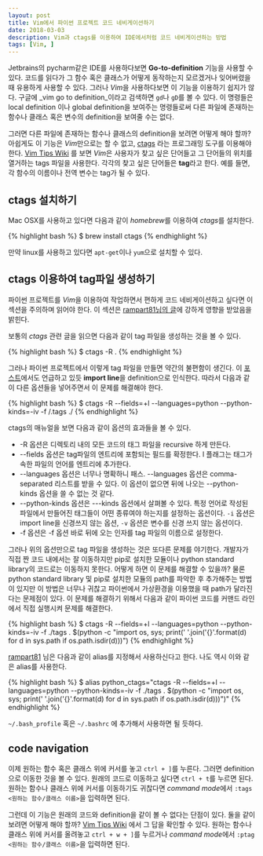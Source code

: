 ```yaml
---
layout: post
title: Vim에서 파이썬 프로젝트 코드 네비게이션하기
date: 2018-03-03
description: Vim과 ctags를 이용하여 IDE에서처럼 코드 네비게이션하는 방법
tags: [Vim, ]
---
```


Jetbrains의 pycharm같은 IDE를 사용하다보면 **Go-to-definition** 기능을 사용할 수 있다. 코드를 읽다가 그 함수 혹은 클래스가 어떻게 동작하는지 모르겠거나 잊어버렸을 때 유용하게 사용할 수 있다. 그러나 *Vim*을 사용하다보면 이 기능을 이용하기 쉽지가 않다. 구글에 _vim go to definition_이라고 검색하면 `gd`나 `gD`를 볼 수 있다. 이 명령들은 local definition 이나 global definition을 보여주는 명령들로써 다른 파일에 존재하는 함수나 클래스 혹은 변수의 definition을 보여줄 수는 없다.

그러면 다른 파일에 존재하는 함수나 클래스의 definition을 보려면 어떻게 해야 할까? 아쉽게도 이 기능은 *Vim*만으로는 할 수 없고, [ctags](https://ko.wikipedia.org/wiki/Ctags) 라는 프로그래밍 도구를 이용해야 한다. [Vim Tips Wiki](http://vim.wikia.com/wiki/Browsing_programs_with_tags) 를 보면 *Vim*은 사용자가 찾고 싶은 단어들고 그 단어들의 위치를 열거하는 tags 파일을 사용한다. 각각의 찾고 싶은 단어들은 **tag**라고 한다. 예를 들면, 각 함수의 이름이나 전역 변수는 tag가 될 수 있다.

## ctags 설치하기

Mac OSX를 사용하고 있다면 다음과 같이 *homebrew*를 이용하여 *ctags*를 설치한다.

{% highlight bash %}
$ brew install ctags
{% endhighlight %}

만약 linux를 사용하고 있다면 ```apt-get```이나 ```yum```으로 설치할 수 있다.

## ctags 이용하여 tag파일 생성하기

파이썬 프로젝트를 *Vim*을 이용하여 작업하면서 편하게 코드 네비게이션하고 싶다면 이 섹션을 주의하며 읽어야 한다. 이 섹션은 [rampart81님의 글](https://rampart81.github.io/post/python-ctags/)에 강하게 영향을 받았음을 밝힌다. 

보통의 *ctags* 관련 글을 읽으면 다음과 같이 tag 파일을 생성하는 것을 볼 수 있다.

{% highlight bash %}
$ ctags -R .
{% endhighlight %}

그러나 파이썬 프로젝트에서 이렇게 tag 파일을 만들면 약간의 불편함이 생긴다. 이 [포스트](http://www.held.org.il/blog/2011/02/configuring-ctags-for-python-and-vim/)에서도 언급하고 있듯 **import line**을 definition으로 인식한다. 따라서 다음과 같이 다른 옵션들을 넣어주면서 이 문제를 해결해야 한다.

{% highlight bash %}
$ ctags -R --fields=+l --languages=python --python-kinds=-iv -f /.tags ./
{% endhighlight %}

ctags의 매뉴얼을 보면 다음과 같이 옵션의 효과들을 볼 수 있다.

* -R 옵션은 디렉토리 내의 모든 코드의 태그 파일을 recursive 하게 만든다.
* --fields 옵션은 tag파일의 엔트리에 포함되는 필드를 확정한다. l 플래그는 태그가 속한 파일의 언어를 엔트리에 추가한다.
* --languages 옵션은 너무나 명확하니 패스. --languages 옵션은 comma-separated 리스트를 받을 수 있다. 이 옵션이 없으면 뒤에 나오는 --python-kinds 옵션을 쓸 수 없는 것 같다.
* --python-kinds 옵션은 --<LANG>-kinds 옵션에서 살펴볼 수 있다. 특정 언어로 작성된 파일에서 만들어진 태그들이 어떤 종류여야 하는지를 설정하는 옵션이다. ```-i``` 옵션은 import line을 신경쓰지 않는 옵션, ```-v``` 옵션은 변수를 신경 쓰지 않는 옵션이다.
* -f 옵션은 -f 옵션 바로 뒤에 오는 인자를 tag 파일의 이름으로 설정한다.

그러나 위의 옵션만으로 tag 파일을 생성하는 것은 또다른 문제를 야기한다. 개발자가 직접 짠 코드 내에서는 잘 이동하지만 pip로 설치한 모듈이나 python standard library의 코드로는 이동하지 못한다. 어떻게 하면 이 문제를 해결할 수 있을까? 물론 python standard library 및 pip로 설치한 모듈의 path를 파악한 후 추가해주는 방법이 있지만 이 방법은 너무나 귀찮고 파이썬에서 가상환경을 이용했을 때 path가 달라진다는 문제점이 있다. 이 문제를 해결하기 위해서 다음과 같이 파이썬 코드를 커맨드 라인에서 직접 실행시켜 문제를 해결한다.

{% highlight bash %}
$ ctags -R --fields=+l --languages=python --python-kinds=-iv -f ./tags . $(python -c "import os, sys; print(' '.join('{}'.format(d) for d in sys.path if os.path.isdir(d)))")
{% endhighlight %}

[rampart81](https://rampart81.github.io/post/python-ctags/) 님은 다음과 같이 alias를 지정해서 사용하신다고 한다. 나도 역시 이와 같은 alias를 사용한다.

{% highlight bash %}
$ alias python_ctags="ctags -R --fields=+l --languages=python --python-kinds=-iv -f ./tags . $(python -c "import os, sys; print(' '.join('{}'.format(d) for d in sys.path if os.path.isdir(d)))")"
{% endhighlight %}

```~/.bash_profile``` 혹은 ```~/.bashrc``` 에 추가해서 사용하면 될 듯하다.

## code navigation

이제 원하는 함수 혹은 클래스 위에 커서를 놓고 ```ctrl + ]```를 누른다. 그러면 definition으로 이동한 것을 볼 수 있다. 원래의 코드로 이동하고 싶다면 ```ctrl + t```를 누르면 된다. 원하는 함수나 클래스 위에 커서를 이동하기도 귀찮다면 *command mode*에서 ```:tags <원하는 함수/클래스 이름>```을 입력하면 된다.

그런데 이 기능은 원래의 코드와 definition을 같이 볼 수 없다는 단점이 있다. 둘을 같이 보려면 어떻게 해야 할까? [Vim Tips Wiki](http://vim.wikia.com/wiki/Browsing_programs_with_tags) 에서 그 답을 확인할 수 있다. 원하는 함수나 클래스 위에 커서를 올려놓고 ```ctrl + w + ]```를 누르거나 *command mode*에서 ```:ptag <원하는 함수/클래스 이름>```을 입력하면 된다.
